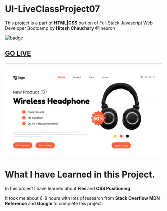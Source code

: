 # UI-LiveClassProject07
This project is a part of **HTML|CSS** portion of Full Stack Javascript Web Developer Bootcamp by **Hitesh Chaudhary** @Ineuron

![badge](https://img.shields.io/badge/Project-7-brightgreen)

## [GO LIVE](https://ui-project-07.netlify.app/)
***
![image](./7.png)

# What I have Learned in this Project.

In this project I have learned about **Flex** and **CSS Positioning**.

It took me about 6-8 hours with lots of research from **Stack Overflow** **MDN Reference** and **Google** to complete this project.
